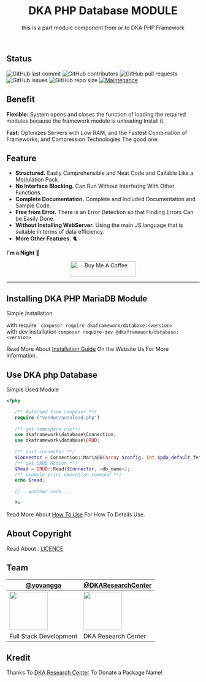 <h1 style="text-align:center">DKA PHP Database MODULE</h1>
<p style="text-align:center">this is a part module component from or to DKA PHP Framework</p>
<br>

## Status

![GitHub last commit](https://img.shields.io/github/last-commit/YovanggaAnandhika/DKAFramework-PHP-MariaDB)
![GitHub contributors](https://img.shields.io/github/contributors/YovanggaAnandhika/DKAFramework-PHP-MariaDB)
![GitHub pull requests](https://img.shields.io/github/issues-pr/YovanggaAnandhika/DKAFramework-PHP-MariaDB)
![GitHub issues](https://img.shields.io/github/issues/YovanggaAnandhika/DKAFramework-PHP-MariaDB)
![GitHub repo size](https://img.shields.io/github/repo-size/YovanggaAnandhika/DKAFramework-PHP-MariaDB)
[![Maintenance](https://img.shields.io/badge/Maintained%3F-yes-green.svg)](https://GitHub.com/Naereen/StrapDown.js/graphs/commit-activity)


## Benefit

**Flexible:** System opens and closes the function of loading the required modules because the framework module is
unloading Install it.

**Fast:** Optimizes Servers with Low RAM, and the Fastest Combination of Frameworks, and Compression Technologies The
good one.

## Feature

* **Structured.** Easily Comprehensible and Neat Code and Callable Like a Modulation Pack.
* **No Interface Blocking.** Can Run Without Interfering With Other Functions.
* **Complete Documentation.** Complete and Included Documentation and Sample Code.
* **Free from Error.** There is an Error Detection so that Finding Errors Can be Easily Done.
* **Without Installing WebServer.** Using the main JS language that is suitable in terms of data efficiency.
* **More Other Features.** 🐈

**I'm a Night 🦉**


<p style="text-align:center">
<a href="https://www.buymeacoffee.com/celiduba" target="_blank"><img src="https://cdn.buymeacoffee.com/buttons/default-red.png" alt="Buy Me A Coffee" height="40" width="170" ></a>
</p>

---

## Installing DKA PHP MariaDB Module

Simple Installation

with require
``` composer require dkaframework/database:<version>```<br/>
with dev installation
``` composer require-dev @dkaframework/database:<version> ```


Read More About [Installation Guide](https://github.com/YovanggaAnandhika/Server/blob/master/INSTALL.md) On the Website
Us For More Information.

## Use DKA php Database

Simple Used Module

````php
<?php

   /** Autoload from composer **/
   require ("vendor/autoload.php")
   
   /** get namespace use**/
   use dkaframework\database\Connection;
   use dkaframework\database\CRUD;
   
   /** init connector **/
   $Connector = Connection::MariaDB(array $config, int $pdo_default_fetchmode, int $err_mode);
   /** get CRUD Action **/
   $Read = CRUD::Read($Connector, <db_name>);
   /** example print execution command **/
   echo $read;
   
   //.. another code ...

   ?>
````

Read More About [How To Use](https://github.com/YovanggaAnandhika/Server/blob/master/USAGE.md) For How To Details Use.

## About Copyright

Read About : </b>[LICENCE](https://github.com/YovanggaAnandhika/Server/blob/master/LICENSE.md)

## Team

| [@yovangga](https://github.com/yovanggaanandhika)                                                                       | [@DKAResearchCenter](https://github.com/DKAResearchCenter)                                                    |
|-------------------------------------------------------------------------------------------------------------------------|---------------------------------------------------------------------------------------------------------------|
| <img align="center" src="https://avatars.githubusercontent.com/yovanggaanandhika?s=100&v=1" width="100" height="100" /> | <img align="center" src="https://avatars.githubusercontent.com/DKAResearchCenter?s" width="100" height="100"> |
| Full Stack Development                                                                                                  | DKA Research Center                                                                                           |

## Kredit

Thanks To [DKA Research Center](https://github.com/YovanggaAnandhika) To Donate a Package Name!
